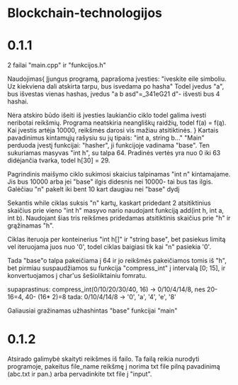 # Blockchain-technologijos
# 0.1.1
2 failai "main.cpp" ir "funkcijos.h"

Naudojimas{
  Įjungus programą, paprašoma įvesties:
  "iveskite eile simboliu. Uz kiekviena dali atskirta tarpu, bus isvedama po hasha"
  Todel įvedus "a", bus išvestas vienas hashas, įvedus "a b asd"=_341eG21 d"- išvesti bus 4 hashai.

  Nėra atskiro būdo išeiti iš įvesties laukiančio ciklo todel galima ivesti neribotai reikšmių.
  Programa neatskiria neangliškų raidžių, todel f(a) = f(ą). Kai įvestis artėja 10000, reikšmės darosi vis     mažiau atsitiktinės.
}
Kartais pavadinimus kintamųjų rašysiu su jų tipais: "int a, string b..."
"Main" perduoda įvestį funkcijai: "hasher", ji funkcijoje vadinama "base".
Ten sukuriamas masyvas "int h", su talpa 64.
Pradinės vertės yra nuo 0 iki 63 didėjančia tvarka, todel h[30] = 29. 

Pagrindinis maišymo ciklo sukimosi skaicius talpinamas "int n" kintamajame. Jis bus 10000 arba jei "base" ilgis didesnis nei 10000- tai bus tas ilgis. Galėčiau "n" pakelt iki bent 10 kart daugiau nei "base" dydį

Sekantis while ciklas suksis "n" kartų, kaskart pridedant 2 atsitiktinius skaičius prie vieno "int h" masyvo nario naudojant funkciją add(int h, int a, int b). Naudojant šias tris reikšmes pridedamas atsitiktinis skaičius prie "h" ir grąžinamas "h".

Ciklas iteruoja per konteinerius "int h[]" ir "string base", bet pasiekus limitą vel iteruojama juos nuo '0', todel ciklas baigiasi tik kai "n" pasiekia '0'.

Tada "base"o talpa pakeičiama į 64 ir jo reikšmės pakeičiamos tomis iš "h", bet pirmiau suspaudžiamos su funkcija "compress_int" į intervalą [0; 15], ir konvertuojamos į char'us šešioliktainiu fomratu.

supaprastinus:
compress_int(0/10/20/30/40, 16) -> 0/10/4/14/8, nes 20-16=4, 40- (16* 2)=8
tada: 0/10/4/14/8 -> '0', 'a', '4', 'e', '8'

Galiausiai gražinamas užhashintas "base" funkcijai "main"

# 0.1.2
Atsirado galimybė skaityti reikšmes iš failo. Ta failą reikia nurodyti programoje, pakeitus file_name reikšmę į norima txt file pilną pavadinimą (abc.txt ir pan.) arba pervadinkite txt file į "input".

